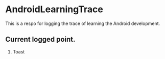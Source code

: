 # AndroidLearningTrace
This is a respo for logging the trace of learning the Android development.
## Current logged point.
1. Toast
